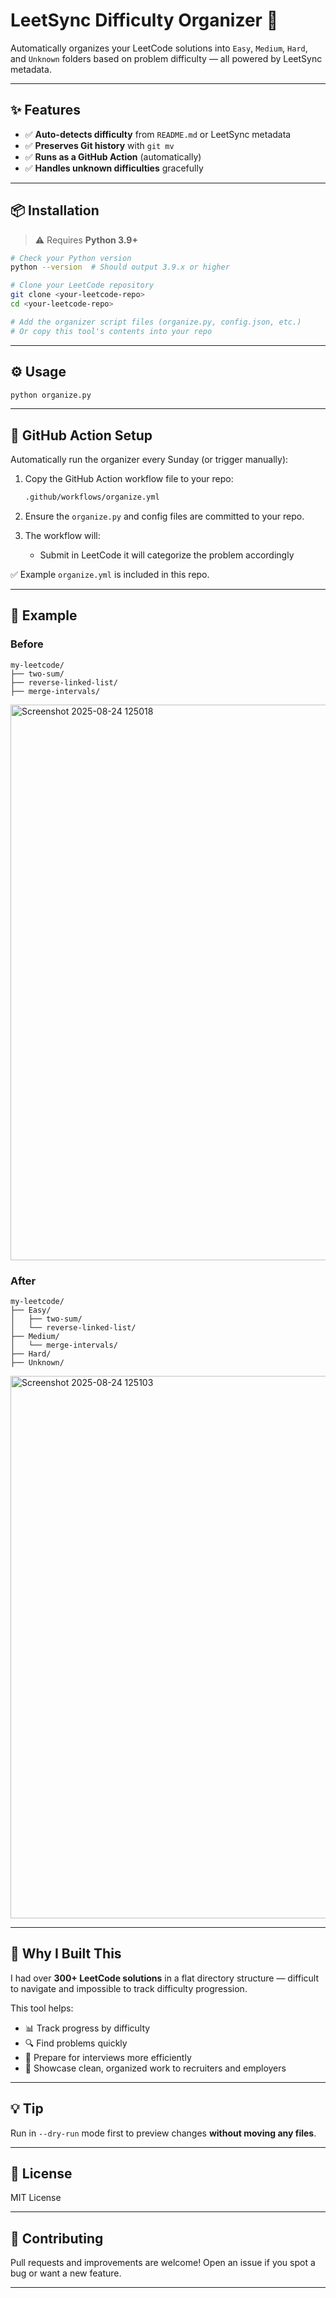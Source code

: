 # LeetSync Difficulty Organizer 🚀

Automatically organizes your LeetCode solutions into `Easy`, `Medium`, `Hard`, and `Unknown` folders based on problem difficulty — all powered by LeetSync metadata.

---

## ✨ Features

- ✅ **Auto-detects difficulty** from `README.md` or LeetSync metadata  
- ✅ **Preserves Git history** with `git mv`  
- ✅ **Runs as a GitHub Action** (automatically)
- ✅ **Handles unknown difficulties** gracefully  

---

## 📦 Installation

> ⚠️ Requires **Python 3.9+**

```bash
# Check your Python version
python --version  # Should output 3.9.x or higher

# Clone your LeetCode repository
git clone <your-leetcode-repo>
cd <your-leetcode-repo>

# Add the organizer script files (organize.py, config.json, etc.)
# Or copy this tool's contents into your repo
```

---

## ⚙️ Usage

```bash
python organize.py
```

---

## 🔄 GitHub Action Setup

Automatically run the organizer every Sunday (or trigger manually):

1. Copy the GitHub Action workflow file to your repo:

    ```bash
    .github/workflows/organize.yml
    ```

2. Ensure the `organize.py` and config files are committed to your repo.

3. The workflow will:
   - Submit in LeetCode it will categorize the problem accordingly

✅ Example `organize.yml` is included in this repo.

---

## 📁 Example

### Before

```
my-leetcode/
├── two-sum/
├── reverse-linked-list/
├── merge-intervals/
```
<img width="1919" height="889" alt="Screenshot 2025-08-24 125018" src="https://github.com/user-attachments/assets/6f6ea083-d562-4a9e-861e-38facaedf543" />


### After

```
my-leetcode/
├── Easy/
│   ├── two-sum/
│   └── reverse-linked-list/
├── Medium/
│   └── merge-intervals/
├── Hard/
├── Unknown/
```
<img width="1919" height="868" alt="Screenshot 2025-08-24 125103" src="https://github.com/user-attachments/assets/00c82fb6-d988-4792-ae69-a25497b292ca" />

---

## 🧠 Why I Built This

I had over **300+ LeetCode solutions** in a flat directory structure — difficult to navigate and impossible to track difficulty progression.

This tool helps:

- 📊 Track progress by difficulty  
- 🔍 Find problems quickly  
- 🎯 Prepare for interviews more efficiently  
- 💼 Showcase clean, organized work to recruiters and employers  

---

## 💡 Tip

Run in `--dry-run` mode first to preview changes **without moving any files**.

---

## 📜 License

MIT License

---

## 🙌 Contributing

Pull requests and improvements are welcome! Open an issue if you spot a bug or want a new feature.

---
